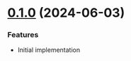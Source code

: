 # [0.1.0](https://github.com/antouhou/rs-merkle/compare/v1.0.0...v1.1.0) (2024-06-03)


### Features

* Initial implementation
